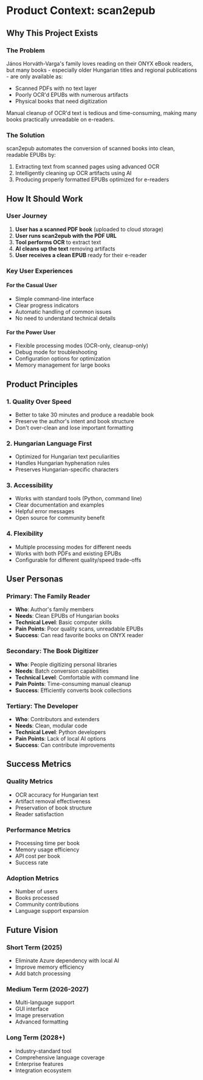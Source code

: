 # Product Context: scan2epub

## Why This Project Exists

### The Problem
János Horváth-Varga's family loves reading on their ONYX eBook readers, but many books - especially older Hungarian titles and regional publications - are only available as:
- Scanned PDFs with no text layer
- Poorly OCR'd EPUBs with numerous artifacts
- Physical books that need digitization

Manual cleanup of OCR'd text is tedious and time-consuming, making many books practically unreadable on e-readers.

### The Solution
scan2epub automates the conversion of scanned books into clean, readable EPUBs by:
1. Extracting text from scanned pages using advanced OCR
2. Intelligently cleaning up OCR artifacts using AI
3. Producing properly formatted EPUBs optimized for e-readers

## How It Should Work

### User Journey
1. **User has a scanned PDF book** (uploaded to cloud storage)
2. **User runs scan2epub with the PDF URL**
3. **Tool performs OCR** to extract text
4. **AI cleans up the text** removing artifacts
5. **User receives a clean EPUB** ready for their e-reader

### Key User Experiences

#### For the Casual User
- Simple command-line interface
- Clear progress indicators
- Automatic handling of common issues
- No need to understand technical details

#### For the Power User
- Flexible processing modes (OCR-only, cleanup-only)
- Debug mode for troubleshooting
- Configuration options for optimization
- Memory management for large books

## Product Principles

### 1. Quality Over Speed
- Better to take 30 minutes and produce a readable book
- Preserve the author's intent and book structure
- Don't over-clean and lose important formatting

### 2. Hungarian Language First
- Optimized for Hungarian text peculiarities
- Handles Hungarian hyphenation rules
- Preserves Hungarian-specific characters

### 3. Accessibility
- Works with standard tools (Python, command line)
- Clear documentation and examples
- Helpful error messages
- Open source for community benefit

### 4. Flexibility
- Multiple processing modes for different needs
- Works with both PDFs and existing EPUBs
- Configurable for different quality/speed trade-offs

## User Personas

### Primary: The Family Reader
- **Who**: Author's family members
- **Needs**: Clean EPUBs of Hungarian books
- **Technical Level**: Basic computer skills
- **Pain Points**: Poor quality scans, unreadable EPUBs
- **Success**: Can read favorite books on ONYX reader

### Secondary: The Book Digitizer
- **Who**: People digitizing personal libraries
- **Needs**: Batch conversion capabilities
- **Technical Level**: Comfortable with command line
- **Pain Points**: Time-consuming manual cleanup
- **Success**: Efficiently converts book collections

### Tertiary: The Developer
- **Who**: Contributors and extenders
- **Needs**: Clean, modular code
- **Technical Level**: Python developers
- **Pain Points**: Lack of local AI options
- **Success**: Can contribute improvements

## Success Metrics

### Quality Metrics
- OCR accuracy for Hungarian text
- Artifact removal effectiveness
- Preservation of book structure
- Reader satisfaction

### Performance Metrics
- Processing time per book
- Memory usage efficiency
- API cost per book
- Success rate

### Adoption Metrics
- Number of users
- Books processed
- Community contributions
- Language support expansion

## Future Vision

### Short Term (2025)
- Eliminate Azure dependency with local AI
- Improve memory efficiency
- Add batch processing

### Medium Term (2026-2027)
- Multi-language support
- GUI interface
- Image preservation
- Advanced formatting

### Long Term (2028+)
- Industry-standard tool
- Comprehensive language coverage
- Enterprise features
- Integration ecosystem
